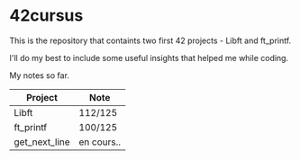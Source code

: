 # 42cursus
This is the repository that containts two first 42 projects - Libft and ft_printf. 

I'll do my best to include some useful insights that helped me while coding. 

My notes so far. 

|Project      | Note |
| ----------- | ----------- |
| Libft       |112/125|
| ft_printf   | 100/125     |
|get_next_line| en cours.. |
